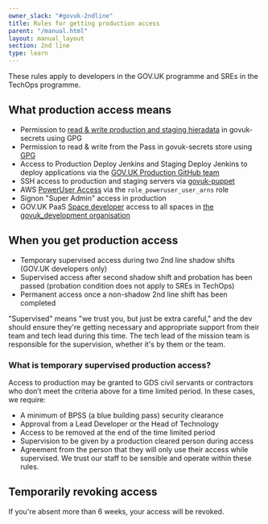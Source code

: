 ```yaml
---
owner_slack: "#govuk-2ndline"
title: Rules for getting production access
parent: "/manual.html"
layout: manual_layout
section: 2nd line
type: learn
---
```


These rules apply to developers in the GOV.UK programme and SREs in the TechOps programme.

## What production access means

- Permission to [read & write production and staging hieradata](https://github.com/alphagov/govuk-secrets/blob/master/puppet/hieradata/production_credentials.yaml) in govuk-secrets using GPG
- Permission to read & write from the Pass in govuk-secrets store using [GPG](https://github.com/alphagov/govuk-secrets/blob/master/pass/2ndline/.gpg-id)
- Access to Production Deploy Jenkins and Staging Deploy Jenkins to deploy applications via the [GOV.UK Production GitHub team](https://github.com/orgs/alphagov/teams/gov-uk-production)
- SSH access to production and staging servers via [govuk-puppet](https://github.com/alphagov/govuk-puppet)
- AWS [PowerUser Access](https://github.com/alphagov/govuk-aws-data/blob/master/data/infra-security/production/common.tfvars) via the `role_poweruser_user_arns` role
- Signon "Super Admin" access in production
- GOV.UK PaaS [Space developer](https://docs.cloud.service.gov.uk/orgs_spaces_users.html#space-developer)
  access to all spaces in [the govuk_development organisation](https://admin.cloud.service.gov.uk/organisations/f8718311-b9a4-49d3-b1c7-7c5345a74e35)

## When you get production access

- Temporary supervised access during two 2nd line shadow shifts (GOV.UK developers only)
- Supervised access after second shadow shift and probation has been passed (probation condition does not apply to SREs in TechOps)
- Permanent access once a non-shadow 2nd line shift has been completed

"Supervised" means "we trust you, but just be extra careful," and the dev should
ensure they're getting necessary and appropriate support from their team and
tech lead during this time. The tech lead of the mission team is responsible for
the supervision, whether it's by them or the team.

### What is temporary supervised production access?

Access to production may be granted to GDS civil servants or contractors who
don’t meet the criteria above for a time limited period. In these cases, we
require:

- A minimum of BPSS (a blue building pass) security clearance
- Approval from a Lead Developer or the Head of Technology
- Access to be removed at the end of the time limited period
- Supervision to be given by a production cleared person during access
- Agreement from the person that they will only use their access while supervised. We trust our staff to be sensible and operate within these rules.

## Temporarily revoking access

If you're absent more than 6 weeks, your access will be revoked.
